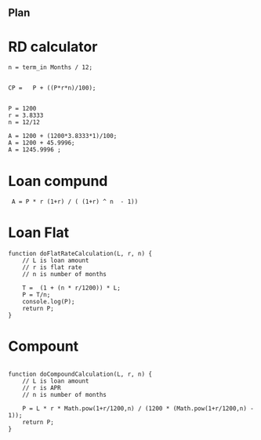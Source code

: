## Plan


# RD calculator
```
n = term_in Months / 12;


CP =   P + ((P*r*n)/100);


P = 1200
r = 3.8333
n = 12/12

A = 1200 + (1200*3.8333*1)/100;
A = 1200 + 45.9996;
A = 1245.9996 ;
```

# Loan compund

```
 A = P * r (1+r) / ( (1+r) ^ n  - 1))  
```

# Loan Flat
```
function doFlatRateCalculation(L, r, n) {
	// L is loan amount
	// r is flat rate
	// n is number of months
	
	T =  (1 + (n * r/1200)) * L;
	P = T/n;
	console.log(P);
	return P;
}
```
# Compount 
```

function doCompoundCalculation(L, r, n) {
	// L is loan amount
	// r is APR
	// n is number of months

	P = L * r * Math.pow(1+r/1200,n) / (1200 * (Math.pow(1+r/1200,n) - 1));
	return P;
}
```
